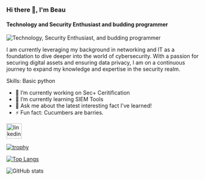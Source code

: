 ### Hi there 👋, I'm Beau
#### Technology and Security Enthusiast and budding programmer
![Technology, Security Enthusiast, and budding programmer](https://png.pngtree.com/thumb_back/fh260/back_our/20190619/ourmid/pngtree-blue-technology-cyber-security-poster-image_135418.jpg)

I am currently leveraging my background in networking and IT as a foundation to dive deeper into the world of cybersecurity. With a passion for securing digital assets and ensuring data privacy, I am on a continuous journey to expand my knowledge and expertise in the security realm.

Skills: Basic python

- 🔭 I’m currently working on Sec+ Ceritification 
- 🌱 I’m currently learning SIEM Tools
- 💬 Ask me about the latest interesting fact I've learned! 
- ⚡ Fun fact: Cucumbers are barries.


[<img src='https://cdn.jsdelivr.net/npm/simple-icons@3.0.1/icons/linkedin.svg' alt='linkedin' height='40'>](https://www.linkedin.com/in/beau-guthery-156b469a/)  

[![trophy](https://github-profile-trophy.vercel.app/?username=ZeroAfro)](https://github.com/ryo-ma/github-profile-trophy)

[![Top Langs](https://github-readme-stats.vercel.app/api/top-langs/?username=ZeroAfro&layout=pie)](https://github.com/anuraghazra/github-readme-stats)

![GitHub stats](https://github-readme-stats.vercel.app/api?username=ZeroAfro&show_icons=true)  

